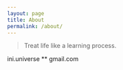 ```yaml
---
layout: page
title: About
permalink: /about/
---
```


> Treat life like a learning process.

ini.universe ** gmail.com
